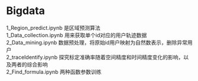 # Bigdata
1_Region_predict.ipynb 是区域预测算法  
1_Data_collection.ipynb 用来获取单个id对应的用户轨迹数据  
2_Data_mining.ipynb 数据预处理，将原始id用户映射为自然数表示，删除异常用户  
2_traceIdentify.ipynb 探究标定准确率随着空间精度和时间精度变化的影响，以及两者的综合影响  
2_Find_formula.ipynb 两种函数参数训练  

